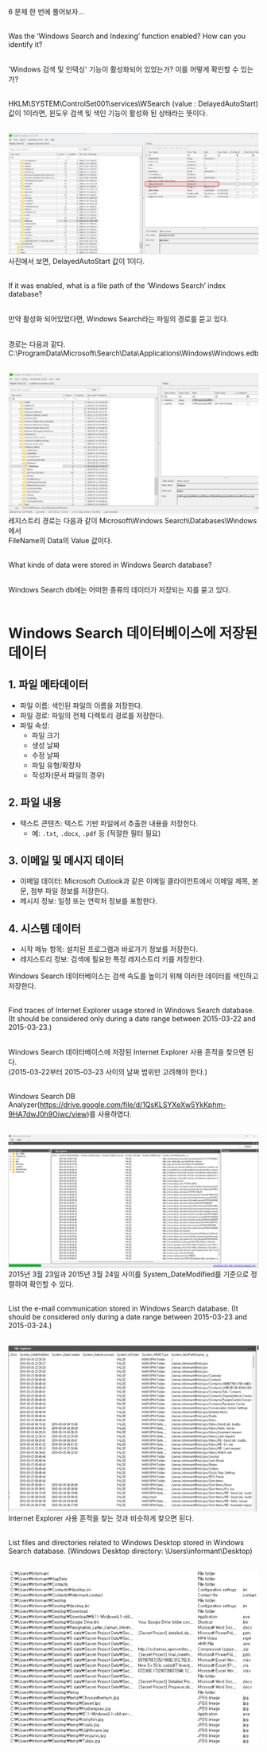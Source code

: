 6 문제 한 번에 풀어보자...<br><br>

Was the ‘Windows Search and Indexing’ function enabled? How can you identify it?<br><br>

'Windows 검색 및 인덱싱' 기능이 활성화되어 있었는가? 이를 어떻게 확인할 수 있는가?<br><br>

HKLM\SYSTEM\ControlSet001\services\WSearch (value : DelayedAutoStart) 값이 1이라면, 윈도우 검색 및 색인 기능이 활성화 된 상태라는 뜻이다.<br><br>

![alt text](1.png)<br>
사진에서 보면, DelayedAutoStart 값이 1이다.<br><br>

If it was enabled, what is a file path of the ‘Windows Search’ index database?<br><br>

만약 활성화 되어있었다면, Windows Search라는 파일의 경로를 묻고 있다.<br><br>

경로는 다음과 같다.<br>
C:\ProgramData\Microsoft\Search\Data\Applications\Windows\Windows.edb<br><br>

![alt text](2.png)<br>
레지스트리 경로는 다음과 같이 Microsoft\Windows Search\Databases\Windows에서<br>
FileName의 Data의 Value 값이다.<br><br>

What kinds of data were stored in Windows Search database?<br><br>

Windows Search db에는 어떠한 종류의 데이터가 저장되는 지를 묻고 있다.<br><br>

# Windows Search 데이터베이스에 저장된 데이터

## 1. 파일 메타데이터

- 파일 이름: 색인된 파일의 이름을 저장한다.
- 파일 경로: 파일의 전체 디렉토리 경로를 저장한다.
- 파일 속성:
  - 파일 크기
  - 생성 날짜
  - 수정 날짜
  - 파일 유형/확장자
  - 작성자(문서 파일의 경우)

## 2. 파일 내용

- 텍스트 콘텐츠: 텍스트 기반 파일에서 추출한 내용을 저장한다.
  - 예: `.txt`, `.docx`, `.pdf` 등 (적절한 필터 필요)

## 3. 이메일 및 메시지 데이터

- 이메일 데이터: Microsoft Outlook과 같은 이메일 클라이언트에서 이메일 제목, 본문, 첨부 파일 정보를 저장한다.
- 메시지 정보: 일정 또는 연락처 정보를 포함한다.

## 4. 시스템 데이터

- 시작 메뉴 항목: 설치된 프로그램과 바로가기 정보를 저장한다.
- 레지스트리 정보: 검색에 필요한 특정 레지스트리 키를 저장한다.

Windows Search 데이터베이스는 검색 속도를 높이기 위해 이러한 데이터를 색인하고 저장한다.
<br><br>

Find traces of Internet Explorer usage stored in Windows Search database.
(It should be considered only during a date range between 2015-03-22 and 2015-03-23.)<br><br>

Windows Search 데이터베이스에 저장된 Internet Explorer 사용 흔적을 찾으면 된다.<br>
(2015-03-22부터 2015-03-23 사이의 날짜 범위만 고려해야 한다.)<br><br>

Windows Search DB Analyzer(https://drive.google.com/file/d/1QsKLSYXeXw5YkKphm-9HA7dwJ0h9Oiwc/view)를 사용하였다.<br><br>

![alt text](3.png)<br>
2015년 3월 23일과 2015년 3월 24일 사이를 System_DateModified를 기준으로 정렬하여 확인할 수 있다.<br><br>

List the e-mail communication stored in Windows Search database.
(It should be considered only during a date range between 2015-03-23 and 2015-03-24.)<br><br>

![alt text](4.png)<br>
Internet Explorer 사용 흔적을 찾는 것과 비슷하게 찾으면 된다.<br><br>

List files and directories related to Windows Desktop stored in Windows Search database.
(Windows Desktop directory: \Users\informant\Desktop\)<br><br>

![alt text](5.png)<br>
